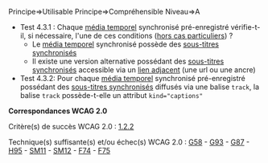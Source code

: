 Principe=>Utilisable
Principe=>Compréhensible
Niveau=>A

*   Test 4.3.1 : Chaque [média temporel](#mdia-temporel-type-son-vido-et-synchronis) synchronisé pré-enregistré vérifie-t-il, si nécessaire, l'une de ces conditions ([hors cas particuliers](#critres-41--42--43--45--47--49--411--413 "Cas particuliers pour le critère 4.3")) ?
    *   Le [média temporel](#mdia-temporel-type-son-vido-et-synchronis) synchronisé possède des [sous-titres synchronisés](#soustitres-synchroniss-objet-multimdia)
    *   Il existe une version alternative possédant des [sous-titres synchronisés](#soustitres-synchroniss-objet-multimdia) accessible via un [lien adjacent](#lien) (une url ou une ancre)
*   Test 4.3.2: Pour chaque [média temporel](#mdia-temporel-type-son-vido-et-synchronis) synchronisé pré-enregistré possédant des [sous-titres synchronisés](#soustitres-synchroniss-objet-multimdia) diffusés via une balise `track`, la balise `track` possède-t-elle un attribut `kind="captions"`

**Correspondances WCAG 2.0**

Critère(s) de succès WCAG 2.0 : [1.2.2](http://www.w3.org/Translations/WCAG20-fr/#media-equiv-captions)

Technique(s) suffisante(s) et/ou échec(s) WCAG 2.0 : [G58](http://www.w3.org/TR/WCAG-TECHS/G58.html) - [G93](http://www.w3.org/TR/WCAG-TECHS/G93.html) - [G87](http://www.w3.org/TR/WCAG-TECHS/G87.html) - [H95](http://www.w3.org/TR/WCAG-TECHS/H95.html) - [SM11](http://www.w3.org/TR/WCAG-TECHS/SM11.html) - [SM12](http://www.w3.org/TR/WCAG-TECHS/SM12.html) - [F74](http://www.w3.org/TR/WCAG-TECHS/F74.html) - [F75](http://www.w3.org/TR/WCAG-TECHS/F75.html)
